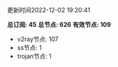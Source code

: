 更新时间2022-12-02 19:20:41

**总订阅: 45**
**总节点: 626**
**有效节点: 109**
- v2ray节点: 107
- ss节点: 1
- trojan节点: 1

